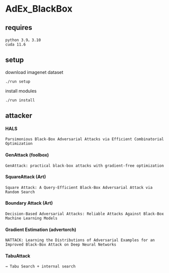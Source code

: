 # AdEx_BlackBox

## requires

    python 3.9，3.10
    cuda 11.6

## setup

download imagenet dataset

```
./run setup
```

install modules

```
./run install
```

## attacker

#### HALS

    Parsimonious Black-Box Adversarial Attacks via Efficient Combinatorial Optimization

#### GenAttack (foolbox)

    GenAttack: practical black-box attacks with gradient-free optimization

#### SquareAttack (Art)

    Square Attack: A Query-Efficient Black-Box Adversarial Attack via Random Search

#### Boundary Attack (Art)

    Decision-Based Adversarial Attacks: Reliable Attacks Against Black-Box Machine Learning Models

#### Gradient Estimation (advertorch)

    NATTACK: Learning the Distributions of Adversarial Examples for an Improved Black-Box Attack on Deep Neural Networks

#### TabuAttack

    → Tabu Search + internal search
